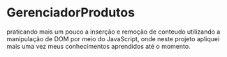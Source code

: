 # GerenciadorProdutos
praticando mais um pouco a inserção e remoção de conteudo utilizando a manipulação de DOM por meio do JavaScript, onde neste projeto apliquei mais uma vez meus conhecimentos aprendidos até o momento.
